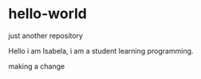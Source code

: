 # hello-world
just another repository

Hello i am Isabela, i am a student learning programming.

making a change

